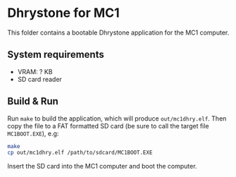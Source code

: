 # Dhrystone for MC1

This folder contains a bootable Dhrystone application for the MC1 computer.

## System requirements

* VRAM: ? KB
* SD card reader

## Build & Run

Run `make` to build the application, which will produce `out/mc1dhry.elf`. Then
copy the file to a FAT formatted SD card (be sure to call the target file
`MC1BOOT.EXE`), e.g:

```bash
make
cp out/mc1dhry.elf /path/to/sdcard/MC1BOOT.EXE
```

Insert the SD card into the MC1 computer and boot the computer.

